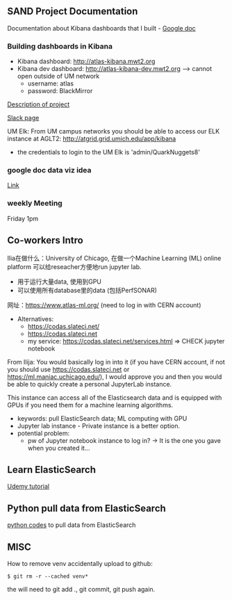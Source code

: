 
## SAND Project Documentation

Documentation about Kibana dashboards that I built - [Google doc](https://docs.google.com/document/d/1nAe8ns0JAlod3-Ps3MVgpCwBGvdAMf8Fewt0Qjg33u0/edit)

### Building dashboards in Kibana
- Kibana dashboard: http://atlas-kibana.mwt2.org
- Kibana dev dashboard: http://atlas-kibana-dev.mwt2.org --> cannot open outside of UM network
  - username: atlas
  - password: BlackMirror

[Description of project](https://mail.google.com/mail/u/0/#section_query/has%3Ayellow-star/FMfcgxwBVMlsdZrRPcdqJvFPCtddJzDs)

[Slack page](https://um-net-analy.slack.com/messages/DFT725D9P/)


UM Elk:
From UM campus networks you should be able to access our ELK instance at AGLT2:  http://atgrid.grid.umich.edu/app/kibana
- the credentials to login to the UM Elk is 'admin/QuarkNuggets8'


### google doc data viz idea
[Link](https://docs.google.com/document/d/1C6TU4CeRWACnS4nvKuWLn8oeIWjXKiuA0uhTnbJ_PKM/edit)


### weekly Meeting
Friday 1pm 


## Co-workers Intro
Ilia在做什么：University of Chicago, 在做一个Machine Learning (ML) online platform 可以给reseacher方便地run jupyter lab.
- 用于运行大量data, 使用到GPU
- 可以使用所有database里的data (包括PerfSONAR)

网址：https://www.atlas-ml.org/ (need to log in with CERN account)
* Alternatives: 
  - https://codas.slateci.net/
  - https://codas.slateci.net
  - my service: https://codas.slateci.net/services.html => CHECK jupyter notebook

From Ilija:
You would basically log in into it (if you have CERN account, if not you should use https://codas.slateci.net or  https://ml.maniac.uchicago.edu/), I would approve you and then you would be able to quickly create a personal JupyterLab instance.

This instance can access all of the Elasticsearch data and is equipped with GPUs if you need them for a machine learning algorithms.

- keywords: pull ElasticSearch data; ML computing with GPU
- Jupyter lab instance - Private instance is a better option.
- potential problem:
  - pw of Jupyter notebook instance to log in? -> It is the one you gave when you created it…


## Learn ElasticSearch
[Udemy tutorial](https://www.udemy.com/elasticsearch-complete-guide/learn/v4/t/lecture/7470444?start=0)


## Python pull data from ElasticSearch
[python codes](https://github.com/UM-UROP-Network-Analytics/database) to pull data from ElasticSearch


## MISC
How to remove venv accidentally upload to github:
```
$ git rm -r --cached venv*
```
the will need to git add ., git commit, git push again.
